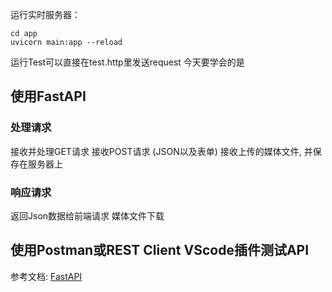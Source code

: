 运行实时服务器：
```code
cd app
uvicorn main:app --reload
```
运行Test可以直接在test.http里发送request
今天要学会的是
## 使用FastAPI
### 处理请求
接收并处理GET请求
接收POST请求 (JSON以及表单)
接收上传的媒体文件, 并保存在服务器上
### 响应请求
返回Json数据给前端请求
媒体文件下载
## 使用Postman或REST Client VScode插件测试API

参考文档:
[FastAPI](https://fastapi.tiangolo.com/zh/)

